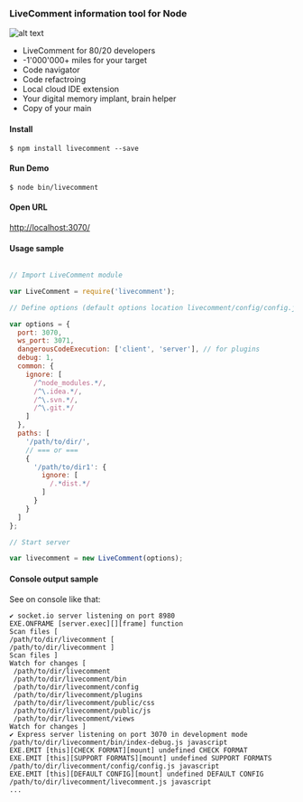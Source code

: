 
### LiveComment information tool for Node

![alt text]( http://41.media.tumblr.com/d84b3498f829138b0742429bf9841e2e/tumblr_nn08gkQe8v1ut3bxko1_1280.jpg "Logo Title Text 1")

* LiveComment for 80/20 developers
* -1'000'000+ miles for your target
* Code navigator
* Code refactroing
* Local cloud IDE extension
* Your digital memory implant, brain helper
* Copy of your main

#### Install

```
$ npm install livecomment --save
```

#### Run Demo

```
$ node bin/livecomment
```

#### Open URL

[http://localhost:3070/](http://localhost:3070/)

#### Usage sample 

```javascript

// Import LiveComment module

var LiveComment = require('livecomment');

// Define options (default options location livecomment/config/config.js)

var options = {
  port: 3070,
  ws_port: 3071,
  dangerousCodeExecution: ['client', 'server'], // for plugins
  debug: 1,
  common: {
    ignore: [
      /^node_modules.*/,
      /^\.idea.*/,
      /^\.svn.*/,
      /^\.git.*/
    ]
  },
  paths: [
    '/path/to/dir/',
    // === or ===
    {
      '/path/to/dir1': {
        ignore: [
          /.*dist.*/
        ]
      }
    }
  ]
};

// Start server

var livecomment = new LiveComment(options);

```
#### Console output sample
See on console like that:
```
✔ socket.io server listening on port 8980
EXE.ONFRAME [server.exec][][frame] function
Scan files [
/path/to/dir/livecomment [
/path/to/dir/livecomment ]
Scan files ]
Watch for changes [
 /path/to/dir/livecomment
 /path/to/dir/livecomment/bin
 /path/to/dir/livecomment/config
 /path/to/dir/livecomment/plugins
 /path/to/dir/livecomment/public/css
 /path/to/dir/livecomment/public/js
 /path/to/dir/livecomment/views
Watch for changes ]
✔ Express server listening on port 3070 in development mode
/path/to/dir/livecomment/bin/index-debug.js javascript
EXE.EMIT [this][CHECK FORMAT][mount] undefined CHECK FORMAT
EXE.EMIT [this][SUPPORT FORMATS][mount] undefined SUPPORT FORMATS
/path/to/dir/livecomment/config/config.js javascript
EXE.EMIT [this][DEFAULT CONFIG][mount] undefined DEFAULT CONFIG
/path/to/dir/livecomment/livecomment.js javascript
...
```
